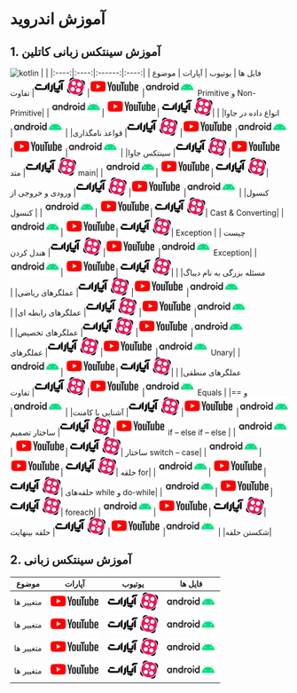 
# آموزش اندروید

## 1. آموزش سینتکس زبانی کاتلین  
![kotlin](https://kotlinlang.org/docs/images/kotlin-logo.png)
| فایل ها                                | یوتیوب                                 | آپارات                                  | موضوع                               |
|:----:|:------:|:----:|:----:|
| ![فایل](./res/drawable/logo_Android.png)| ![یوتیوب](./res/drawable/logo_youtube.png)| ![logo](./res/drawable/logo.png)| تفاوت Primitive و Non-Primitive|
| ![فایل](./res/drawable/logo_Android.png)| ![یوتیوب](./res/drawable/logo_youtube.png)| ![logo](./res/drawable/logo.png)| انواع داده در جاوا|
| ![فایل](./res/drawable/logo_Android.png)| ![یوتیوب](./res/drawable/logo_youtube.png)| ![logo](./res/drawable/logo.png)| قواعد نامگذاری|
| ![فایل](./res/drawable/logo_Android.png)| ![یوتیوب](./res/drawable/logo_youtube.png)| ![logo](./res/drawable/logo.png)| سینتکس جاوا|
| ![فایل](./res/drawable/logo_Android.png)| ![یوتیوب](./res/drawable/logo_youtube.png)| ![logo](./res/drawable/logo.png)| متد main|
| ![فایل](./res/drawable/logo_Android.png)| ![یوتیوب](./res/drawable/logo_youtube.png)| ![logo](./res/drawable/logo.png)| کنسول|
| ![فایل](./res/drawable/logo_Android.png)| ![یوتیوب](./res/drawable/logo_youtube.png)| ![logo](./res/drawable/logo.png)| ورودی و خروجی از کنسول             |
| ![فایل](./res/drawable/logo_Android.png)| ![یوتیوب](./res/drawable/logo_youtube.png)| ![logo](./res/drawable/logo.png)| Cast & Converting|
| ![فایل](./res/drawable/logo_Android.png)| ![یوتیوب](./res/drawable/logo_youtube.png)| ![logo](./res/drawable/logo.png)| Exception چیست                       |
| ![فایل](./res/drawable/logo_Android.png)| ![یوتیوب](./res/drawable/logo_youtube.png)| ![logo](./res/drawable/logo.png)| هندل کردن Exception|
| ![فایل](./res/drawable/logo_Android.png)| ![یوتیوب](./res/drawable/logo_youtube.png)| ![logo](./res/drawable/logo.png)| مسئله بزرگی به نام دیباگ|
| ![فایل](./res/drawable/logo_Android.png)| ![یوتیوب](./res/drawable/logo_youtube.png)| ![logo](./res/drawable/logo.png)| عملگرهای ریاضی|
| ![فایل](./res/drawable/logo_Android.png)| ![یوتیوب](./res/drawable/logo_youtube.png)| ![logo](./res/drawable/logo.png)| عملگرهای رابطه ای|
| ![فایل](./res/drawable/logo_Android.png)| ![یوتیوب](./res/drawable/logo_youtube.png)| ![logo](./res/drawable/logo.png)| عملگرهای تخصیص|
| ![فایل](./res/drawable/logo_Android.png)| ![یوتیوب](./res/drawable/logo_youtube.png)| ![logo](./res/drawable/logo.png)| عملگرهای Unary|
| ![فایل](./res/drawable/logo_Android.png)| ![یوتیوب](./res/drawable/logo_youtube.png)| ![logo](./res/drawable/logo.png)| عملگرهای منطقی|
| ![فایل](./res/drawable/logo_Android.png)| ![یوتیوب](./res/drawable/logo_youtube.png)| ![logo](./res/drawable/logo.png)| تفاوت Equals و ==|
| ![فایل](./res/drawable/logo_Android.png)| ![یوتیوب](./res/drawable/logo_youtube.png)| ![logo](./res/drawable/logo.png)| آشنایی با کامنت|
| ![فایل](./res/drawable/logo_Android.png)| ![یوتیوب](./res/drawable/logo_youtube.png)| ![logo](./res/drawable/logo.png)| ساختار تصمیم if – else if – else    |
| ![فایل](./res/drawable/logo_Android.png)| ![یوتیوب](./res/drawable/logo_youtube.png)| ![logo](./res/drawable/logo.png)| ساختار switch – case|
| ![فایل](./res/drawable/logo_Android.png)| ![یوتیوب](./res/drawable/logo_youtube.png)| ![logo](./res/drawable/logo.png)| حلقه for|
| ![فایل](./res/drawable/logo_Android.png)| ![یوتیوب](./res/drawable/logo_youtube.png)| ![logo](./res/drawable/logo.png)| حلقه‌های while و do-while|
| ![فایل](./res/drawable/logo_Android.png)| ![یوتیوب](./res/drawable/logo_youtube.png)| ![logo](./res/drawable/logo.png)| foreach|
| ![فایل](./res/drawable/logo_Android.png)| ![یوتیوب](./res/drawable/logo_youtube.png)| ![logo](./res/drawable/logo.png)| شکستن حلقه|
| ![فایل](./res/drawable/logo_Android.png)| ![یوتیوب](./res/drawable/logo_youtube.png)| ![logo](./res/drawable/logo.png)| حلقه بینهایت|

## 2. آموزش سینتکس زبانی

|موضوع|آپارات|یوتیوب|فایل ها|
|:-------:|:------:|:------:|:-----:|
|متغییر ها|![یوتیوب](./res/drawable/logo_youtube.png)|![logo](./res/drawable/logo.png)|![فایل](./res/drawable/logo_Android.png)|
|متغییر ها|![یوتیوب](./res/drawable/logo_youtube.png)|![logo](./res/drawable/logo.png)|![فایل](./res/drawable/logo_Android.png)|
|متغییر ها|![یوتیوب](./res/drawable/logo_youtube.png)|![logo](./res/drawable/logo.png)|![فایل](./res/drawable/logo_Android.png)|
|متغییر ها|![یوتیوب](./res/drawable/logo_youtube.png)|![logo](./res/drawable/logo.png)|![فایل](./res/drawable/logo_Android.png)|

